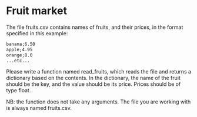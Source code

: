 
# Fruit market

The file fruits.csv contains names of fruits, and their prices, in the format specified in this example:

```markdown
banana;6.50
apple;4.95
orange;8.0
...etc...
```

Please write a function named read_fruits, which reads the file and returns a dictionary based on the contents. In the dictionary, the name of the fruit should be the key, and the value should be its price. Prices should be of type float.

NB: the function does not take any arguments. The file you are working with is always named fruits.csv.
